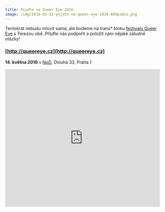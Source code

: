 ```yaml
---
title: Pojďte na Queer Eye 2016
image: /img/2016-03-21-pojdte-na-queer-eye-2016-660px@1x.png
---
```


Tentokrát nebudu mluvit sama, ale budeme na trans* bloku [festivalu Queer Eye](http://queereye.cz) s Terezou obě. Přijďte nás podpořit a položit nám nějaké záludné otázky!

### [http://queereye.cz](http://queereye.cz)
**14. května 2016** v [NoD](http://nod.roxy.cz/cs), Dlouhá 33, Praha 1

<iframe src="https://www.google.com/maps/embed?pb=!1m18!1m12!1m3!1d2559.7630968931467!2d14.423675951338632!3d50.090722179326335!2m3!1f0!2f0!3f0!3m2!1i1024!2i768!4f13.1!3m3!1m2!1s0x470b94ea09bd2af5%3A0x9d4a58b12f753e80!2sNoD!5e0!3m2!1sen!2scz!4v1458345614415" width="100%" height="448" frameborder="0" style="border:0" allowfullscreen></iframe>